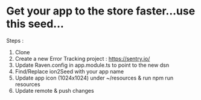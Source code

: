 # Get your app to the store faster...use this seed...

Steps :

1. Clone 
2. Create a new Error Tracking project : https://sentry.io/
3. Update Raven.config in app.module.ts to point to the new dsn
4. Find/Replace ion2Seed with your app name
5. Update app icon (1024x1024) under ~/resources & run npm run resources
6. Update remote & push changes
